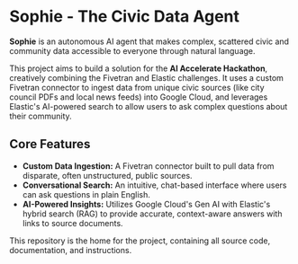 # Sophie - The Civic Data Agent

**Sophie** is an autonomous AI agent that makes complex, scattered civic and community data accessible to everyone through natural language.

This project aims to build a solution for the **AI Accelerate Hackathon**, creatively combining the Fivetran and Elastic challenges. It uses a custom Fivetran connector to ingest data from unique civic sources (like city council PDFs and local news feeds) into Google Cloud, and leverages Elastic's AI-powered search to allow users to ask complex questions about their community.

## Core Features

- **Custom Data Ingestion:** A Fivetran connector built to pull data from disparate, often unstructured, public sources.
- **Conversational Search:** An intuitive, chat-based interface where users can ask questions in plain English.
- **AI-Powered Insights:** Utilizes Google Cloud's Gen AI with Elastic's hybrid search (RAG) to provide accurate, context-aware answers with links to source documents.

This repository is the home for the project, containing all source code, documentation, and instructions.
